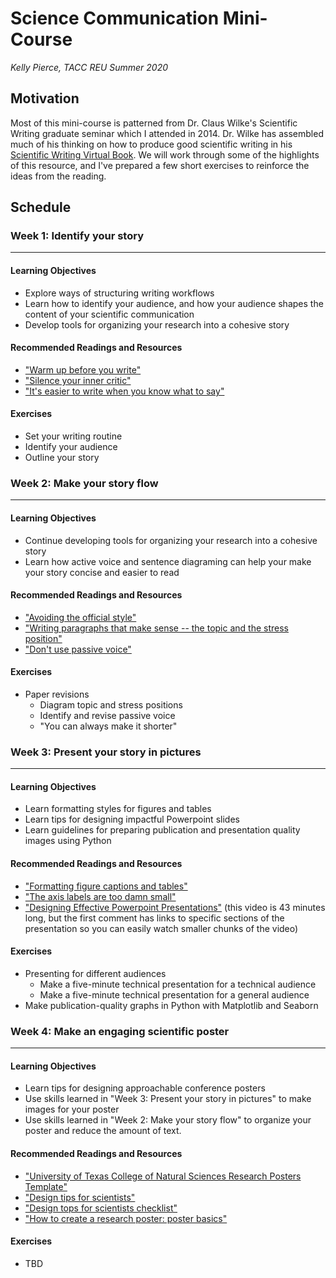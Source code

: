 # Science Communication Mini-Course

*Kelly Pierce, TACC REU Summer 2020*

## Motivation

Most of this mini-course is patterned from Dr. Claus Wilke's Scientific Writing graduate seminar which I attended in 2014. Dr. Wilke has assembled much of his thinking on how to produce good scientific writing in his [Scientific Writing Virtual Book](https://serialmentor.com/virtualbooks/). We will work through some of the highlights of this resource, and I've prepared a few short exercises to reinforce the ideas from the reading.


## Schedule

### Week 1: Identify your story
---

#### Learning Objectives
- Explore ways of structuring writing workflows
- Learn how to identify your audience, and how your audience shapes the content of your scientific communication
- Develop tools for organizing your research into a cohesive story

#### Recommended Readings and Resources
- ["Warm up before you write"](https://serialmentor.com/blog/2013/9/16/warm-up-before-you-write)
- ["Silence your inner critic"](https://serialmentor.com/blog/2013/9/22/silence-your-inner-critic)
- ["It's easier to write when you know what to say"](https://serialmentor.com/blog/2013/9/18/its-easier-to-write-when-you-know-what-you-want-to-say)

#### Exercises
- Set your writing routine
- Identify your audience
- Outline your story

### Week 2: Make your story flow
---

#### Learning Objectives
- Continue developing tools for organizing your research into a cohesive story
- Learn how active voice and sentence diagraming can help your make your story concise and easier to read

#### Recommended Readings and Resources
- ["Avoiding the official style"](https://serialmentor.com/blog/2015/8/26/avoiding-the-official-style)
- ["Writing paragraphs that make sense -- the topic and the stress position"](https://serialmentor.com/blog/2013/9/26/writing-paragraphs-that-make-sensethe-topic-and-the-stress-position)
- ["Don't use passive voice"](https://serialmentor.com/blog/2015/12/19/dont-use-the-passive-voice)

#### Exercises
- Paper revisions
	- Diagram topic and stress positions
	- Identify and revise passive voice
	- "You can always make it shorter"

### Week 3: Present your story in pictures
---

#### Learning Objectives
- Learn formatting styles for figures and tables
- Learn tips for designing impactful Powerpoint slides
- Learn guidelines for preparing publication and presentation quality images using Python

#### Recommended Readings and Resources
- ["Formatting figure captions and tables"](https://serialmentor.com/blog/2015/11/24/formatting-figure-captions-and-tables)
- ["The axis labels are too damn small"](https://serialmentor.com/blog/2013/9/10/the-axis-labels-are-too-damn-small)
- ["Designing Effective Powerpoint Presentations"](https://www.youtube.com/watch?v=Hp7Id3Yb9XQ) (this video is 43 minutes long, but the first comment has links to specific sections of the presentation so you can easily watch smaller chunks of the video)

#### Exercises
- Presenting for different audiences
	- Make a five-minute technical presentation for a technical audience
	- Make a five-minute technical presentation for a general audience
- Make publication-quality graphs in Python with Matplotlib and Seaborn

### Week 4: Make an engaging scientific poster
---

#### Learning Objectives
- Learn tips for designing approachable conference posters
- Use skills learned in "Week 3: Present your story in pictures" to make images for your poster
- Use skills learned in "Week 2: Make your story flow" to organize your poster and reduce the amount of text.

#### Recommended Readings and Resources
- ["University of Texas College of Natural Sciences Research Posters Template"](https://cns.utexas.edu/communications/communications-tips/research-posters)
- ["Design tips for scientists"](https://cns.utexas.edu/images/CNS/Deans_Office/Communications/Files/design-tips-for-scientists_GUIDE.pdf#view=Fit)
- ["Design tops for scientists checklist"](https://cns.utexas.edu/images/CNS/Deans_Office/Communications/Files/design-tips-for-scientists_CHECKLIST.pdf#zoom=100,0,0)
- ["How to create a research poster: poster basics"](https://guides.nyu.edu/c.php?g=276826&p=1846154)

#### Exercises
- TBD
